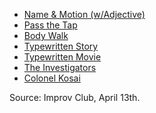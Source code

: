* [Name & Motion (w/Adjective)](https://github.com/pamelafox/improvlists/wiki/Game:-Name-&-Motion)
* [Pass the Tap](https://github.com/pamelafox/improvlists/wiki/Game:-Pass-the-Tap)
* [Body Walk](https://github.com/pamelafox/improvlists/wiki/Game:-Body-Walk)
* [Typewritten Story](https://github.com/pamelafox/improvlists/wiki/Game:-Typewritten-Story)
* [Typewritten Movie](https://github.com/pamelafox/improvlists/wiki/Game:-Typewritten-Movie)
* [The Investigators](https://github.com/pamelafox/improvlists/wiki/Game:-Investigators-(Good-Cop-Bad-Cop))
* [Colonel Kosai](https://github.com/pamelafox/improvlists/wiki/Game:-Colonel-Kosai-(Words-of-Wisdom))

Source: Improv Club, April 13th.